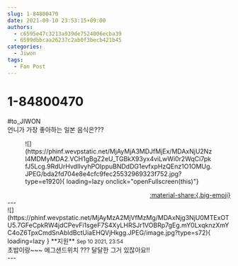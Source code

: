 ```yaml
---
slug: 1-84800470
date: 2021-09-10 23:53:15+09:00
authors:
  - c6595e47c3213a939de7524006ecba39
  - 6599dbbcaa26237c2ab0f3becb421b45
categories:
  - Jiwon
tags:
  - Fan Post
---
```


# 1-84800470

<div class="post-container" markdown="1">
<div class="content-container md-sidebar__scrollwrap" markdown="1">

\#to_JIWON<br>언니가 가장 좋아하는 일본 음식은???
<figure markdown="1">
![](https://phinf.wevpstatic.net/MjAyMjA3MDJfMjEx/MDAxNjU2NzI4MDMyMDA2.VCH1gBgZ2eU_TGBkX93yx4viLwWi0r2WqCi7pkfJ5Lcg.9RdUrHvdlIvyhPOIppuBNDdDG1evfxpHzQEnz1O1OMUg.JPEG/bda2fd704e8e4cfc9fec25532969323f752.jpg?type=e1920){ loading=lazy onclick="openFullscreen(this)"}
</figure>


</div>
</div>

<div style="text-align: right;" markdown="1">
<a href="https://weverse.io/fromis9/fanpost/1-84800470" style="text-align: right;">:material-share:{.big-emoji}</a>
</div>
---

<div class="comments-container md-sidebar__scrollwrap" markdown="1">
<div class="comment" markdown="1">
<div class='id-container' markdown="1">
![](https://phinf.wevpstatic.net/MjAyMzA2MjVfMzMg/MDAxNjg3NjU0MTExOTU5.7GFeCpkRW4jdCPevFi1sgeF7S4XyLHRSJr1VOBRp7gEg.mY0LxqknzXmYC4oZ6TpxCmdSnAbldBctUiaEHQVjHkgg.JPEG/image.jpg?type=s72){ loading=lazy }
**<span class="artist">지원</span>** <small>Sep 10 2021, 23:54</small><br>
</div>
<div class='comment-body' markdown="1">
초밥이랑~~~ 에그샌드위치 ??? 달달한 그거 있잖아요!!
</div>
</div>
</div>
---
